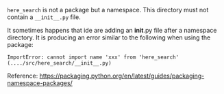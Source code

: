 `here_search` is not a package but a namespace.
This directory must not contain a `__init__.py` file.

It sometimes happens that ide are adding an __init__.py file after a namespace directory.
It is producing an error similar to the following when using the package:

```
ImportError: cannot import name 'xxx' from 'here_search' (..../src/here_search/__init__.py)
```



Reference: https://packaging.python.org/en/latest/guides/packaging-namespace-packages/

